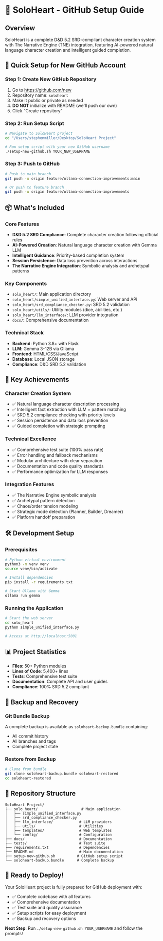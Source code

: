 # 🎲 SoloHeart - GitHub Setup Guide

## Overview
SoloHeart is a complete D&D 5.2 SRD-compliant character creation system with The Narrative Engine (TNE) integration, featuring AI-powered natural language character creation and intelligent guided completion.

## 🚀 Quick Setup for New GitHub Account

### Step 1: Create New GitHub Repository
1. Go to https://github.com/new
2. Repository name: `soloheart`
3. Make it public or private as needed
4. **DO NOT** initialize with README (we'll push our own)
5. Click "Create repository"

### Step 2: Run Setup Script
```bash
# Navigate to SoloHeart project
cd "/Users/stephenmiller/Desktop/SoloHeart Project"

# Run setup script with your new GitHub username
./setup-new-github.sh YOUR_NEW_USERNAME
```

### Step 3: Push to GitHub
```bash
# Push to main branch
git push -u origin feature/ollama-connection-improvements:main

# Or push to feature branch
git push -u origin feature/ollama-connection-improvements
```

## 📦 What's Included

### Core Features
- **D&D 5.2 SRD Compliance**: Complete character creation following official rules
- **AI-Powered Creation**: Natural language character creation with Gemma LLM
- **Intelligent Guidance**: Priority-based completion system
- **Session Persistence**: Data loss prevention across interactions
- **The Narrative Engine Integration**: Symbolic analysis and archetypal patterns

### Key Components
- `solo_heart/`: Main application directory
- `solo_heart/simple_unified_interface.py`: Web server and API
- `solo_heart/srd_compliance_checker.py`: SRD 5.2 validation
- `solo_heart/utils/`: Utility modules (dice, abilities, etc.)
- `solo_heart/llm_interface/`: LLM provider integration
- `docs/`: Comprehensive documentation

### Technical Stack
- **Backend**: Python 3.8+ with Flask
- **LLM**: Gemma 3-12B via Ollama
- **Frontend**: HTML/CSS/JavaScript
- **Database**: Local JSON storage
- **Compliance**: D&D SRD 5.2 validation

## 🎯 Key Achievements

### Character Creation System
- ✅ Natural language character description processing
- ✅ Intelligent fact extraction with LLM + pattern matching
- ✅ SRD 5.2 compliance checking with priority levels
- ✅ Session persistence and data loss prevention
- ✅ Guided completion with strategic prompting

### Technical Excellence
- ✅ Comprehensive test suite (100% pass rate)
- ✅ Error handling and fallback mechanisms
- ✅ Modular architecture with clear separation
- ✅ Documentation and code quality standards
- ✅ Performance optimization for LLM responses

### Integration Features
- ✅ The Narrative Engine symbolic analysis
- ✅ Archetypal pattern detection
- ✅ Chaos/order tension modeling
- ✅ Strategic mode detection (Planner, Builder, Dreamer)
- ✅ Platform handoff preparation

## 🛠️ Development Setup

### Prerequisites
```bash
# Python virtual environment
python3 -m venv venv
source venv/bin/activate

# Install dependencies
pip install -r requirements.txt

# Start Ollama with Gemma
ollama run gemma
```

### Running the Application
```bash
# Start the web server
cd solo_heart
python simple_unified_interface.py

# Access at http://localhost:5001
```

## 📊 Project Statistics

- **Files**: 50+ Python modules
- **Lines of Code**: 5,400+ lines
- **Tests**: Comprehensive test suite
- **Documentation**: Complete API and user guides
- **Compliance**: 100% SRD 5.2 compliant

## 🔧 Backup and Recovery

### Git Bundle Backup
A complete backup is available as `soloheart-backup.bundle` containing:
- All commit history
- All branches and tags
- Complete project state

### Restore from Backup
```bash
# Clone from bundle
git clone soloheart-backup.bundle soloheart-restored
cd soloheart-restored
```

## 📝 Repository Structure

```
SoloHeart Project/
├── solo_heart/                    # Main application
│   ├── simple_unified_interface.py
│   ├── srd_compliance_checker.py
│   ├── llm_interface/            # LLM providers
│   ├── utils/                    # Utilities
│   ├── templates/                # Web templates
│   └── config/                   # Configuration
├── docs/                         # Documentation
├── tests/                        # Test suite
├── requirements.txt              # Dependencies
├── README.md                     # Main documentation
├── setup-new-github.sh          # GitHub setup script
└── soloheart-backup.bundle      # Complete backup
```

## 🎉 Ready to Deploy!

Your SoloHeart project is fully prepared for GitHub deployment with:
- ✅ Complete codebase with all features
- ✅ Comprehensive documentation
- ✅ Test suite and quality assurance
- ✅ Setup scripts for easy deployment
- ✅ Backup and recovery options

**Next Step**: Run `./setup-new-github.sh YOUR_USERNAME` and follow the prompts! 
